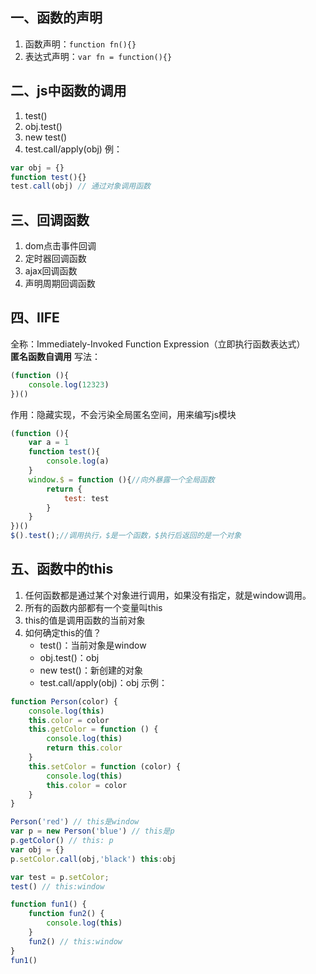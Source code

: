 ## 一、函数的声明
1. 函数声明：`function fn(){}`
2. 表达式声明：`var fn = function(){}`
## 二、js中函数的调用
1. test()
2. obj.test()
3. new test()
4. test.call/apply(obj)
例：
```js
var obj = {}
function test(){}
test.call(obj) // 通过对象调用函数
```
## 三、回调函数
1. dom点击事件回调
2. 定时器回调函数
3. ajax回调函数
4. 声明周期回调函数
## 四、IIFE
全称：Immediately-Invoked Function Expression（立即执行函数表达式）<br/>
**匿名函数自调用**
写法：
```js
(function (){
    console.log(12323)
})()
```
作用：隐藏实现，不会污染全局匿名空间，用来编写js模块
```js
(function (){
    var a = 1
    function test(){
        console.log(a)
    }
    window.$ = function (){//向外暴露一个全局函数
        return {
            test: test
        }
    }
})()
$().test();//调用执行，$是一个函数，$执行后返回的是一个对象
```
## 五、函数中的this
1. 任何函数都是通过某个对象进行调用，如果没有指定，就是window调用。
2. 所有的函数内部都有一个变量叫this
3. this的值是调用函数的当前对象
4. 如何确定this的值？
    * test()：当前对象是window
    * obj.test()：obj
    * new test()：新创建的对象
    * test.call/apply(obj)：obj
示例：
```js
function Person(color) {
    console.log(this)
    this.color = color
    this.getColor = function () {
        console.log(this)
        return this.color
    }
    this.setColor = function (color) {
        console.log(this)
        this.color = color
    }
}

Person('red') // this是window
var p = new Person('blue') // this是p
p.getColor() // this: p
var obj = {}
p.setColor.call(obj,'black') this:obj

var test = p.setColor;
test() // this:window

function fun1() {
    function fun2() {
        console.log(this)
    }
    fun2() // this:window
}
fun1()
```